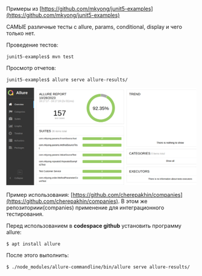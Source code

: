 Примеры из [https://github.com/mkyong/junit5-examples](https://github.com/mkyong/junit5-examples)

САМЫЕ различные тесты с allure, params, conditional, display и чего только нет.

Проведение тестов: 

````shell
junit5-examples$ mvn test
````

Просмотр отчетов:

````shell
junit5-examples$ allure serve allure-results/
````
![Результаты](doc/result.png)

Пример использования: [https://github.com/cherepakhin/companies](https://github.com/cherepakhin/companies). В этом же репозиториии(companies) применение для интеграционного тестирования.

Перед использованием в **codespace github** установить программу allure:

````shell
$ apt install allure
````

После этого выполнить:

````shell
$ ./node_modules/allure-commandline/bin/allure serve allure-results/
````
